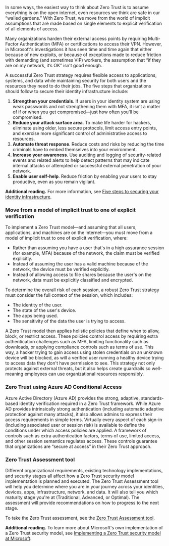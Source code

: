 In some ways, the easiest way to think about Zero Trust is to assume everything is on the open internet, even resources we think are safe in our “walled gardens.” With Zero Trust, we move from the world of implicit assumptions that are made based on single elements to explicit verification of all elements of access.

Many organizations harden their external access points by requiring Multi-Factor Authentication (MFA) or certifications to access their VPN. However, in Microsoft's investigations it has seen time and time again that either because of new exploits, or because of exceptions made to reduce friction with demanding (and sometimes VIP) workers, the assumption that “if they are on my network, it’s OK” isn't good enough.

A successful Zero Trust strategy requires flexible access to applications, systems, and data while maintaining security for both users and the resources they need to do their jobs. The five steps that organizations should follow to secure their identity infrastructure include:

1.  **Strengthen your credentials**. If users in your identity system are using weak passwords and not strengthening them with MFA, it isn’t a matter of if or when you get compromised—just how often you'll be compromised.
2.  **Reduce your attack surface area**. To make life harder for hackers, eliminate using older, less secure protocols, limit access entry points, and exercise more significant control of administrative access to resources.
3.  **Automate threat response**. Reduce costs and risks by reducing the time criminals have to embed themselves into your environment.
4.  **Increase your awareness**. Use auditing and logging of security-related events and related alerts to help detect patterns that may indicate internal attacks or attempted or successful external penetration of your network.
5.  **Enable user self-help**. Reduce friction by enabling your users to stay productive, even as you remain vigilant.

**Additional reading.** For more information, see [Five steps to securing your identity infrastructure](/azure/security/fundamentals/steps-secure-identity).<br>

### Move from a model of implicit trust to one of explicit verification

To implement a Zero Trust model—and assuming that all users, applications, and machines are on the internet—you must move from a model of implicit trust to one of explicit verification, where:

 -  Rather than assuming you have a user that's in a high assurance session (for example, MFA) because of the network, the claim must be verified explicitly.
 -  Instead of assuming the user has a valid machine because of the network, the device must be verified explicitly.
 -  Instead of allowing access to file shares because the user's on the network, data must be explicitly classified and encrypted.

To determine the overall risk of each session, a robust Zero Trust strategy must consider the full context of the session, which includes:

 -  The identity of the user.
 -  The state of the user's device.
 -  The apps being used.
 -  The sensitivity of the data the user is trying to access.

A Zero Trust model then applies holistic policies that define when to allow, block, or restrict access. These policies control access by requiring extra authentication challenges such as MFA, limiting functionality such as downloads, or applying compliance controls such as terms of use. This way, a hacker trying to gain access using stolen credentials on an unknown device will be blocked, as will a verified user running a healthy device trying to access data they don't have permission to see. This strategy not only protects against external threats, but it also helps create guardrails so well-meaning employees can use organizational resources responsibly.

### Zero Trust using Azure AD Conditional Access

Azure Active Directory (Azure AD) provides the strong, adaptive, standards-based identity verification required in a Zero Trust framework. While Azure AD provides intrinsically strong authentication (including automatic adaptive protection against many attacks), it also allows admins to express their access requirements in simple terms. Virtually every aspect of each sign-in (including associated user or session risk) is available to define the conditions under which access policies are applied. A framework of controls such as extra authentication factors, terms of use, limited access, and other session semantics regulates access. These controls guarantee that organizations are “secure at access” in their Zero Trust approach.

### Zero Trust Assessment tool

Different organizational requirements, existing technology implementations, and security stages all affect how a Zero Trust security model implementation is planned and executed. The Zero Trust Assessment tool will help you determine where you are in your journey across your identities, devices, apps, infrastructure, network, and data. It will also tell you which maturity stage you're at (Traditional, Advanced, or Optimal). The assessment will provide recommendations on how to progress to the next stage.

To take the Zero Trust assessment, see the [Zero Trust Assessment tool](https://info.microsoft.com/ww-landing-Zero-Trust-Assessment.html?azure-portal=true).

**Additional reading.** To learn more about Microsoft's own implementation of a Zero Trust security model, see [Implementing a Zero Trust security model at Microsoft](https://www.microsoft.com/itshowcase/implementing-a-zero-trust-security-model-at-microsoft?azure-portal=true).
